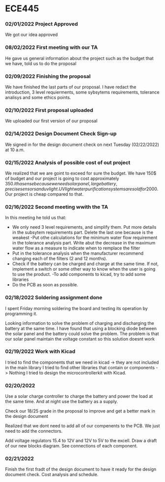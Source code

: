 # ECE445

### 02/01/2022 Project Approved
We got our idea approved


### 08/02/2022 First meeting with our TA
He gave us general information about the project such as the budget that we have, told us to do 
the proposal

### 02/09/2022 Finishing the proposal
We have finished the last parts of our proposal. I have redact the introduction, 3 level requierments,
some sybsytems requirements, tolerance analisys and some ethics points.

### 02/10/2022 First proposal uploaded
We uploaded our first version of our proposal


### 02/14/2022 Design Document Check Sign-up
We signed in for the design document check on next Tuesday (02/22/2022) at 10 a.m.


### 02/15/2022 Analysis of possible cost of out project
We realized that we are goint to exceed for sure the budget. We have 150$ of budget and our project
is going to cost approximately 350$. It ha sense because we need solar panel, large battery, precise 
sensors and uvlight. UVlight water purification systems are sold for 2000$. Our project is cheap 
compared to that.


### 02/16/2022 Second meeting wwith the TA
In this meeting he told us that:
- We only need 3 level requirements, and simplify them. Put more details in the subsytem requirements
part. Delete the last one because is the weakest
-Put othe calculations for the minimum water flow requirement in the tolerance analysis part. Write 
abut the decrease in the maximum water flow as a measure to indicate when to remplace the filter
- Put in the tolerance analysis when the manufacturer recommend changing each of the filters 
(2 and 12 months).
- Check if the battery can be charged and charge at the same time. If not, implement a switch  or some
other way to know when the user is going to use the product.
-To add components to kicad, try to add some libraries
- Do the PCB as soon as possible.


### 02/18/2022 Soldering assignment done
I spent Friday morning soldering the board and testing its operation by programming it.

Looking information to solve the problem of charging and discharging the battery at the same time.
I have found that using a blocking diode between the solar panel and the battery could solve the
problem. The problem is that our solar panel maintain the voltage constant so this solution doesnt work


### 02/19/2022 Work with Kicad
I tried to find the components that we need in kicad -> they are not included in the main library
I tried to find other libraries that contain or components -> Nothing
I tried to design the microcontrollerkit with Kicad.


### 02/20/2022
Use a solar charge controller to charge the battery and power the load at the same time. And at night
use the battery as a supply.

Check our 18/25 grade in the proposal to improve and get a better mark in the design document

Realized that we dont need to add all of our compenents to the PCB. We just need to add the
connectors.

Add voltage regulators 15.4 to 12V and 12V to 5V to the excell. Draw a draft of our new blocks diagram.
See connections of each component.

### 02/21/2022
Finish the first fradt of the design document to have it ready for the design document check.
Cost analysis and schedule.

